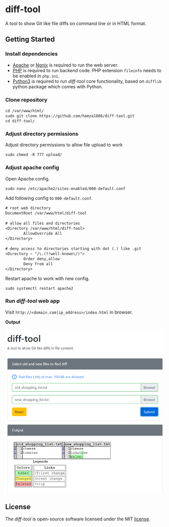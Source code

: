 # diff-tool

A tool to show Git like file diffs on command line or in HTML format.

## Getting Started

### Install dependencies

- [Apache](https://httpd.apache.org/) or [Ngnix](https://www.nginx.com/) is required to run the web server.
- [PHP](https://www.php.net/) is required to run backend code. PHP extension `fileinfo` needs to be enabled in `php.ini`.
- [Python3](https://www.python.org/) is required to run *diff-tool* core functionality, based on `difflib` python package which comes with Python.

### Clone repository

```shell script
cd /var/www/html/
sudo git clone https://github.com/hamza1886/diff-tool.git
cd diff-tool/
```

### Adjust directory permissions

Adjust directory permissions to allow file upload to work

```shell script
sudo chmod -R 777 upload/
```

### Adjust apache config

Open Apache config.

```shell script
sudo nano /etc/apache2/sites-enabled/000-default.conf
```

Add following config to `000-default.conf`.

```apacheconfig
# root web directory
DocumentRoot /var/www/html/diff-tool

# allow all files and directories
<Directory /var/www/html/diff-tool>
        AllowOverride All
</Directory>

# deny access to directories starting with dot (.) like .git
<Directory ~ "/\.(?!well-known\/)">
        Order deny,allow
        Deny from all
</Directory>
```

Restart apache to work with new config.

```shell script
sudo systemctl restart apache2
```

### Run *diff-tool* web app

Visit `http://<domain.com|ip_address>/index.html` in browser.

**Output**

![web_output](extras/web_output.png)

## License

The *diff-tool* is open-source software licensed under the MIT [license](LICENSE).
